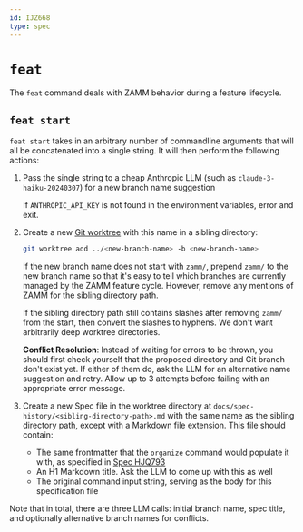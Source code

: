 ```yaml
---
id: IJZ668
type: spec
---
```


# `feat`

The `feat` command deals with ZAMM behavior during a feature lifecycle.

## `feat start`

`feat start` takes in an arbitrary number of commandline arguments that will all be concatenated into a single string. It will then perform the following actions:

1. Pass the single string to a cheap Anthropic LLM (such as `claude-3-haiku-20240307`) for a new branch name suggestion

   If `ANTHROPIC_API_KEY` is not found in the environment variables, error and exit.

2. Create a new [Git worktree](https://git-scm.com/docs/git-worktree) with this name in a sibling directory:

   ```bash
   git worktree add ../<new-branch-name> -b <new-branch-name>
   ```

   If the new branch name does not start with `zamm/`, prepend `zamm/` to the new branch name so that it's easy to tell which branches are currently managed by the ZAMM feature cycle. However, remove any mentions of ZAMM for the sibling directory path.

   If the sibling directory path still contains slashes after removing `zamm/` from the start, then convert the slashes to hyphens. We don't want arbitrarily deep worktree directories.

   **Conflict Resolution**: Instead of waiting for errors to be thrown, you should first check yourself that the proposed directory and Git branch don't exist yet. If either of them do, ask the LLM for an alternative name suggestion and retry. Allow up to 3 attempts before failing with an appropriate error message.
3. Create a new Spec file in the worktree directory at `docs/spec-history/<sibling-directory-path>.md` with the same name as the sibling directory path, except with a Markdown file extension. This file should contain:
   - The same frontmatter that the `organize` command would populate it with, as specified in [Spec HJQ793](/llm-autostart/docs/specs/cli/organize/README.md)
   - An H1 Markdown title. Ask the LLM to come up with this as well
   - The original command input string, serving as the body for this specification file

Note that in total, there are three LLM calls: initial branch name, spec title, and optionally alternative branch names for conflicts.
